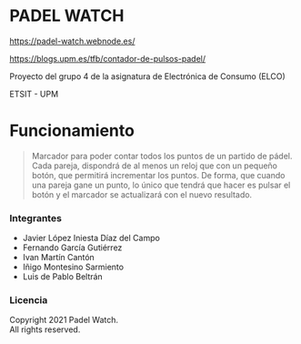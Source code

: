 # PADEL WATCH

https://padel-watch.webnode.es/

https://blogs.upm.es/tfb/contador-de-pulsos-padel/

Proyecto del grupo 4 de la asignatura de Electrónica de Consumo (ELCO)

ETSIT - UPM

# Funcionamiento
> Marcador para poder contar todos los puntos de un partido de pádel.
> Cada pareja, dispondrá de al menos un reloj que con un pequeño botón,
> que permitirá incrementar los puntos. De forma, que cuando una pareja
> gane un punto, lo único que tendrá que hacer es pulsar el botón y el
> marcador se actualizará con el nuevo resultado.


### Integrantes
- Javier López Iniesta Díaz del Campo
- Fernando García Gutiérrez
- Ivan Martín Cantón
- Iñigo Montesino Sarmiento
- Luis de Pablo Beltrán


### Licencia
Copyright 2021 Padel Watch. \
All rights reserved. 
